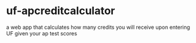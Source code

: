 # uf-apcreditcalculator
a web app that calculates how many credits you will receive upon entering UF given your ap test scores
